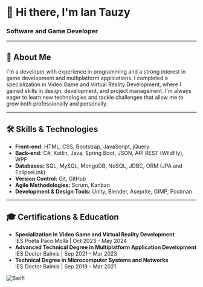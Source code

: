 # 👋 Hi there, I'm Ian Tauzy 
### Software and Game Developer

---

## :bust_in_silhouette: About Me
I'm a developer with experience in programming and a strong interest in game development and multiplatform applications. I completed a specialization in Video Game and Virtual Reality Development, where I gained skills in design, development, and project management. I'm always eager to learn new technologies and tackle challenges that allow me to grow both professionally and personally.

---

## 🛠️ Skills & Technologies
- **Front-end:** HTML, CSS, Bootstrap, JavaScript, jQuery
- **Back-end:** C#, Kotlin, Java, Spring Boot, JSON, API REST (WildFly), WPF
- **Databases:** SQL, MySQL, MongoDB, NoSQL, JDBC, ORM (JPA and EclipseLink)
- **Version Control:** Git, GitHub
- **Agile Methodologies:** Scrum, Kanban
- **Development & Design Tools:** Unity, Blender, Aseprite, GIMP, Postman

---

## 🎓 Certifications & Education
- **Specialization in Video Game and Virtual Reality Development**  
  IES Poeta Paco Mollà | Oct 2023 - May 2024
- **Advanced Technical Degree in Multiplatform Application Development**  
  IES Doctor Balmis | Sep 2021 - Mar 2023
- **Technical Degree in Microcomputer Systems and Networks**  
  IES Doctor Balmis | Sep 2019 - Mar 2021


![Swift](https://img.shields.io/badge/Swift-FA7343?style=for-the-badge&logo=swift&logoColor=white)
